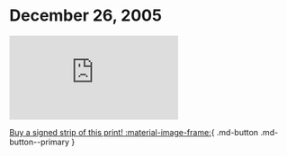 # December 26, 2005

![](https://www.achewood.com/comic.php?date=12262005)

[Buy a signed strip of this print! :material-image-frame:](https://achewood-holiday-pop-up.myshopify.com/products/strip#12262005){ .md-button .md-button--primary }
